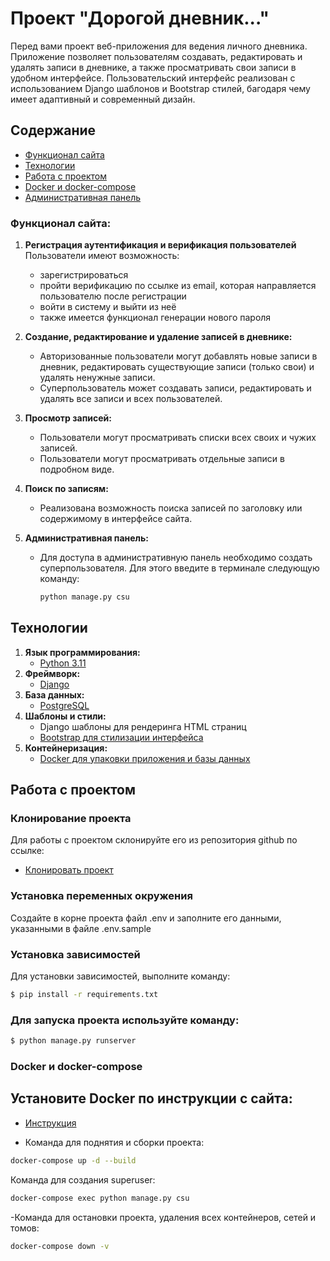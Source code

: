 # Проект "Дорогой дневник..."

Перед вами проект веб-приложения для ведения личного дневника. Приложение позволяет пользователям создавать,
редактировать и удалять записи в дневнике, а также просматривать свои записи в удобном интерфейсе. Пользовательский
интерфейс реализован с использованием Django шаблонов и Bootstrap стилей, багодаря чему имеет адаптивный и
современный дизайн.

## Содержание

- [Функционал сайта](#функции-сайта)
- [Технологии](#технологии)
- [Работа с проектом](#работа-с-проектом)
- [Docker и docker-compose](#docker-и-docker-compose)
- [Административная панель](#административная-панель)

### Функционал сайта:

1. **Регистрация аутентификация и верификация пользователей**
   Пользователи имеют возможность:
    - зарегистрироваться
    - пройти верификацию по ссылке из email, которая направляется пользователю после регистрации
    - войти в систему и выйти из неё
    - также имеется функционал генерации нового пароля

2. **Создание, редактирование и удаление записей в дневнике:**
    - Авторизованные пользователи могут добавлять новые записи в дневник, редактировать существующие записи (только
      свои) и удалять ненужные записи.
    - Суперпользователь может создавать записи, редактировать и удалять все записи и всех пользователей.

3. **Просмотр записей:**
    - Пользователи могут просматривать списки всех своих и чужих записей.
    - Пользователи могут просматривать отдельные записи в подробном виде.
4. **Поиск по записям:**
    - Реализована возможность поиска записей по заголовку или содержимому в интерфейсе сайта.
5. **Административная панель:**
    - Для доступа в административную панель необходимо создать суперпользователя. Для этого введите в терминале
      следующую команду:
      ```sh
      python manage.py csu
      ```

## Технологии

1. **Язык программирования:**
    - [Python 3.11](https://www.python.org/)
2. **Фреймворк:**
    - [Django](https://docs.djangoproject.com/)
3. **База данных:**
    - [PostgreSQL](https://www.postgresql.org/)
4. **Шаблоны и стили:**
    - Django шаблоны для рендеринга HTML страниц
    - [Bootstrap для стилизации интерфейса](https://getbootstrap.com/)
5. **Контейнеризация:**
    - [Docker для упаковки приложения и базы данных](https://www.docker.com/)

## Работа с проектом

### Клонирование проекта

Для работы с проектом склонируйте его из репозитория github по ссылке:

- [Клонировать проект](https://github.com/dashutka13/diplom.git)

### Установка переменных окружения

Создайте в корне проекта файл .env и заполните его данными, указанными в файле .env.sample

### Установка зависимостей

Для установки зависимостей, выполните команду:

```sh
$ pip install -r requirements.txt
```

### Для запуска проекта используйте команду:

```sh
$ python manage.py runserver
```

### Docker и docker-compose

## Установите Docker по инструкции с сайта:

- [Инструкция](https://docs.docker.com/engine/install/)

- Команда для поднятия и сборки проекта:

```sh
docker-compose up -d --build
```

Команда для создания superuser:

```sh
docker-compose exec python manage.py csu
```

-Команда для остановки проекта, удаления всех контейнеров, сетей и томов:

```sh
docker-compose down -v
```
